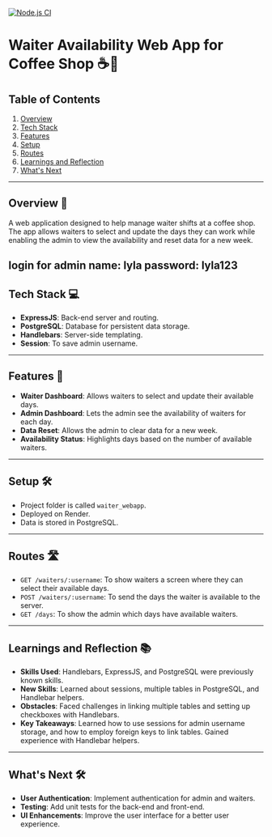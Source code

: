 [![Node.js CI](https://github.com/lasity34/waiter_webapp/actions/workflows/node.js.yml/badge.svg)](https://github.com/lasity34/waiter_webapp/actions/workflows/node.js.yml)


# Waiter Availability Web App for Coffee Shop ☕️📆

## Table of Contents

1. [Overview](#overview)
2. [Tech Stack](#tech-stack)
3. [Features](#features)
4. [Setup](#setup)
5. [Routes](#routes)
6. [Learnings and Reflection](#learnings-and-reflection)
7. [What's Next](#whats-next)

---

## Overview 📝

A web application designed to help manage waiter shifts at a coffee shop. The app allows waiters to select and update the days they can work while enabling the admin to view the availability and reset data for a new week.

login for admin 
name: lyla
password: lyla123
---

## Tech Stack 💻

- **ExpressJS**: Back-end server and routing.
- **PostgreSQL**: Database for persistent data storage.
- **Handlebars**: Server-side templating.
- **Session**: To save admin username.

---

## Features 🌟

- **Waiter Dashboard**: Allows waiters to select and update their available days.
- **Admin Dashboard**: Lets the admin see the availability of waiters for each day.
- **Data Reset**: Allows the admin to clear data for a new week.
- **Availability Status**: Highlights days based on the number of available waiters.

---

## Setup 🛠️

- Project folder is called `waiter_webapp`.
- Deployed on Render.
- Data is stored in PostgreSQL.

---

## Routes 🛣️

- `GET /waiters/:username`: To show waiters a screen where they can select their available days.
- `POST /waiters/:username`: To send the days the waiter is available to the server.
- `GET /days`: To show the admin which days have available waiters.

---

## Learnings and Reflection 📚

- **Skills Used**: Handlebars, ExpressJS, and PostgreSQL were previously known skills.
- **New Skills**: Learned about sessions, multiple tables in PostgreSQL, and Handlebar helpers.
- **Obstacles**: Faced challenges in linking multiple tables and setting up checkboxes with Handlebars.
- **Key Takeaways**: Learned how to use sessions for admin username storage, and how to employ foreign keys to link tables. Gained experience with Handlebar helpers.

---

## What's Next 🛠️

- **User Authentication**: Implement authentication for admin and waiters.
- **Testing**: Add unit tests for the back-end and front-end.
- **UI Enhancements**: Improve the user interface for a better user experience.

